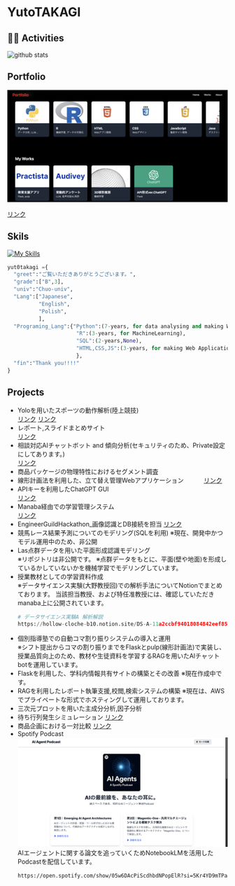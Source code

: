 # YutoTAKAGI

<!-- 4. GitHub usernameを変更, 2箇所 -->
<!-- ライトモート：theme=light, ダークモート：theme=vue-dark  -->
## 🏃‍♀️ Activities
<div align="left"> 
  <img alt="github stats" height="170px" src="https://github-readme-stats.vercel.app/api/top-langs/?username=yut0takagi&theme=vue-dark&layout=compact" />
</div>

## Portfolio
<a link="https://yut0takagi.github.io/Portfolio/portfolio">
<img alt="Portfolio" src="https://github.com/yut0takagi/Portfolio/blob/main/%E3%82%B9%E3%82%AF%E3%83%AA%E3%83%BC%E3%83%B3%E3%82%B7%E3%83%A7%E3%83%83%E3%83%88%202025-03-30%2014.25.34.png?raw=true">
</a>

[リンク](https://yut0takagi.github.io/Portfolio/portfolio)

## Skils
[![My Skills](https://skillicons.dev/icons?i=js,html,css,python,r,sqltypescript)](https://skillicons.dev)

```Python
yut0takagi ={
  "greet":"ご覧いただきありがとうございます。",
  "grade":["B",3],
  "univ":"Chuo-univ",
  "Lang":["Japanese",
          "English",
          "Polish",
          ],
  "Programing_Lang":{"Python":(7-years, for data analysing and making Web applications),
                      "R":(3-years, for MachineLearning),
                      "SQL":(2-years,None),
                      "HTML,CSS,JS":(3-years, for making Web Applications),
                      },
  "fin":"Thank you!!!!"
} 
```

## Projects
* Yoloを用いたスポーツの動作解析(陸上競技)   
  [リンク](https://yut0takagi.github.io/assignment/viewer.html?file=pdf%2F%E8%B5%B0%E8%A1%8C%E3%83%BB%E6%8A%95%E7%90%83%E3%83%95%E3%82%A9%E3%83%BC%E3%83%A0%E3%81%AE%E6%98%A0%E5%83%8F%E3%83%87%E3%83%BC%E3%82%BF%E3%81%AB%E5%9F%BA%E3%81%A5%E3%81%8F%E8%A7%A3%E6%9E%90.pdf)
  [リンク](https://yut0takagi.github.io/assignment/viewer.html?file=pdf%2FME%E6%9C%80%E7%B5%82%E8%AA%B2%E9%A1%8C.pdf)
* レポート,スライドまとめサイト   
  [リンク](https://yut0takagi.github.io/assignment/)
* 相談対応AIチャットボット and 傾向分析(セキュリティのため、Private設定にしてあります。)     
  [リンク](https://line.me/R/ti/p/@585jissf)
* 商品パッケージの物理特性におけるセグメント調査
* 線形計画法を利用した、立て替え管理Webアプリケーション　　　
  [リンク](https://paytomo.onrender.com/home/)
* APIキーを利用したChatGPT GUI   
  [リンク](https://usingchatgptwithapikey.onrender.com/)
* Manaba経由での学習管理システム   
  [リンク](https://github.com/yut0takagi/ManageFromManaba)
* EngineerGuildHackathon_画像認識とDB接続を担当
  [リンク](https://github.com/yut0takagi/HackathonNo45)   
* 競馬レース結果予測についてのモデリング(SQLを利用)
  ※現在、開発中かつモデル運用中のため、非公開   
* Las点群データを用いた平面形成認識モデリング   
  ※リポジトリは非公開です。
  ※点群データをもとに、平面(壁や地面)を形成しているかしていないかを機械学習でモデリングしています。
* 授業教材としての学習資料作成   
  ※データサイエンス実験(大野教授回)での解析手法についてNotionでまとめております。
  当該担当教授、および特任准教授には、確認していただきmanaba上に公開されています。
  ```Python
  # データサイエンス実験A 解析解説
  https://hollow-cloche-b10.notion.site/DS-A-11a2ccbf94018084842eef8546c890b6?pvs=4
  ```
* 個別指導塾での自動コマ割り振りシステムの導入と運用    
  ※シフト提出からコマの割り振りまでをFlaskとpulp(線形計画法)で実装し、授業品質向上のため、教材や生徒資料を学習するRAGを用いたAIチャットbotを運用しています。
* Flaskを利用した、学科内情報共有サイトの構築とその改善
  ※現在作成中です。
* RAGを利用したレポート執筆支援,校閲,検索システムの構築
  ※現在は、AWSでプライペートな形式でホスティングして運用しております。
* 三次元プロットを用いた主成分分析,因子分析
* 待ち行列発生シミュレーション
  [リンク](https://yut0takagi.github.io/assignment/viewer.html?file=pdf%2F%E5%AE%9F%E9%A8%93%E8%A8%88%E7%94%BB%E6%B3%95%E7%AC%AC3%E5%9B%9E.pdf)
* 商品企画における一対比較
  [リンク](https://yut0takagi.github.io/assignment/viewer.html?file=pdf%2F%E5%AE%9F%E9%A8%932C_%E5%95%86%E5%93%81%E4%BC%81%E7%94%BB%E3%81%AB%E3%81%8A%E3%81%91%E3%82%8B%E5%AE%98%E8%83%BD%E8%A9%95%E4%BE%A1_23D7104001I_%E9%AB%99%E6%9C%A8%E6%82%A0%E4%BA%BA.pdf)
* Spotify Podcast   
  <img alt="SpotifyPodcast" src="https://github.com/yut0takagi/Portfolio/blob/main/img/SpotifyPodcast.png">
  AIエージェントに関する論文を追っていくためNotebookLMを活用したPodcastを配信しています。 
  ```txt
  https://open.spotify.com/show/05w6DAcPiScdhbdNPopElR?si=5Kr4YD9mTPaEuFfTRK70pQ
  ```

  
